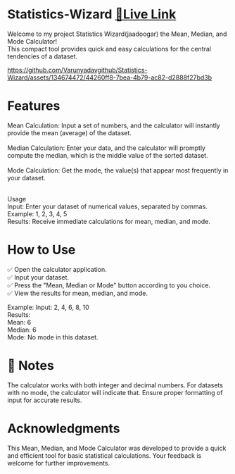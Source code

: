 # Statistics-Wizard [**🔗Live Link**](https://varunyadavgithub.github.io/Statistics-Wizard/)
Welcome to my project Statistics Wizard(jaadoogar) the Mean, Median, and Mode Calculator!<br>
This compact tool provides quick and easy calculations for the central tendencies of a dataset.

https://github.com/Varunyadavgithub/Statistics-Wizard/assets/134674472/44260ff8-7bea-4b79-ac82-d2888f27bd3b


# Features
Mean Calculation: Input a set of numbers, and the calculator will instantly provide the mean (average) of the dataset.<br><br>
Median Calculation: Enter your data, and the calculator will promptly compute the median, which is the middle value of the sorted dataset.<br><br>
Mode Calculation: Get the mode, the value(s) that appear most frequently in your dataset.<br><br>

Usage<br>
Input: Enter your dataset of numerical values, separated by commas.<br>
Example: 1, 2, 3, 4, 5<br>
Results: Receive immediate calculations for mean, median, and mode.<br>

# How to Use
✅ Open the calculator application.<br>
✅ Input your dataset.<br>
✅ Press the "Mean, Median or Mode" button according to you choice.<br>
✅ View the results for mean, median, and mode.<br>

Example: Input: 2, 4, 6, 8, 10<br>
Results:<br> 
Mean: 6<br>
Median: 6<br>
Mode: No mode in this dataset.<br>

# 📝 Notes
The calculator works with both integer and decimal numbers.
For datasets with no mode, the calculator will indicate that.
Ensure proper formatting of input for accurate results.

# Acknowledgments
This Mean, Median, and Mode Calculator was developed to provide a quick and efficient tool for basic statistical calculations. Your feedback is welcome for further improvements.

